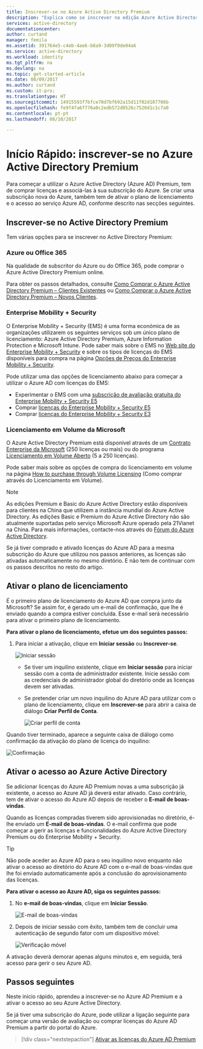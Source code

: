 ```yaml
---
title: Inscrever-se no Azure Active Directory Premium
description: "Explica como se inscrever na edição Azure Active Directory Premium."
services: active-directory
documentationcenter: 
author: curtand
manager: femila
ms.assetid: 391764e5-c4eb-4ae6-b8a9-3d09f0de04a6
ms.service: active-directory
ms.workload: identity
ms.tgt_pltfrm: na
ms.devlang: na
ms.topic: get-started-article
ms.date: 08/09/2017
ms.author: curtand
ms.custom: it-pro;
ms.translationtype: HT
ms.sourcegitcommit: 14915593f7bfce70d7bf692a15d11f02d107706b
ms.openlocfilehash: fe9f4fa6f776a0c2edb572d0526c7520d1c1c7a0
ms.contentlocale: pt-pt
ms.lasthandoff: 08/10/2017

---
```

# <a name="quickstart-sign-up-for-azure-active-directory-premium"></a>Início Rápido: inscrever-se no Azure Active Directory Premium
Para começar a utilizar o Azure Active Directory (Azure AD) Premium, tem de comprar licenças e associá-las à sua subscrição do Azure. Se criar uma subscrição nova do Azure, também tem de ativar o plano de licenciamento e o acesso ao serviço Azure AD, conforme descrito nas secções seguintes. 

## <a name="sign-up-for-active-directory-premium"></a>Inscrever-se no Active Directory Premium
Tem várias opções para se inscrever no Active Directory Premium: 

### <a name="azure-or-office-365"></a>Azure ou Office 365 
Na qualidade de subscritor do Azure ou do Office 365, pode comprar o Azure Active Directory Premium online. 

Para obter os passos detalhados, consulte [Como Comprar o Azure Active Directory Premium – Clientes Existentes](https://channel9.msdn.com/Series/Azure-Active-Directory-Videos-Demos/How-to-Purchase-Azure-Active-Directory-Premium-Existing-Customer) ou [Como Comprar o Azure Active Directory Premium – Novos Clientes](https://channel9.msdn.com/Series/Azure-Active-Directory-Videos-Demos/How-to-Purchase-Azure-Active-Directory-Premium-New-Customers).  

### <a name="enterprise-mobility--security"></a>Enterprise Mobility + Security
O Enterprise Mobility + Security (EMS) é uma forma económica de as organizações utilizarem os seguintes serviços sob um único plano de licenciamento: Azure Active Directory Premium, Azure Information Protection e Microsoft Intune. Pode saber mais sobre o EMS no [Web site do Enterprise Mobility + Security](https://www.microsoft.com/cloud-platform/enterprise-mobility-security) e sobre os tipos de licenças do EMS disponíveis para compra na página [Opções de Preços do Enterprise Mobility + Security](https://www.microsoft.com/cloud-platform/enterprise-mobility-security-pricing).  

Pode utilizar uma das opções de licenciamento abaixo para começar a utilizar o Azure AD com licenças do EMS:

- Experimentar o EMS com uma [subscrição de avaliação gratuita do Enterprise Mobility + Security E5](https://signup.microsoft.com/Signup?OfferId=87dd2714-d452-48a0-a809-d2f58c4f68b7&ali=1)
- Comprar [licenças do Enterprise Mobility + Security E5](https://signup.microsoft.com/Signup?OfferId=e6de2192-536a-4dc3-afdc-9e2602b6c790&ali=1)
- Comprar [licenças do Enterprise Mobility + Security E3](https://signup.microsoft.com/Signup?OfferId=4BBA281F-95E8-4136-8B0F-037D6062F54C&ali=1)

### <a name="microsoft-volume-licensing"></a>Licenciamento em Volume da Microsoft
O Azure Active Directory Premium está disponível através de um [Contrato Enterprise da Microsoft](https://www.microsoft.com/en-us/licensing/licensing-programs/enterprise.aspx) (250 licenças ou mais) ou do programa [Licenciamento em Volume Aberto](https://www.microsoft.com/en-us/licensing/licensing-programs/open-license.aspx) (5 a 250 licenças).

Pode saber mais sobre as opções de compra do licenciamento em volume na página [How to purchase through Volume Licensing](https://www.microsoft.com/licensing/how-to-buy/how-to-buy.aspx) (Como comprar através do Licenciamento em Volume).

> [!NOTE]
> As edições Premium e Basic do Azure Active Directory estão disponíveis para clientes na China que utilizem a instância mundial do Azure Active Directory. As edições Basic e Premium do Azure Active Directory não são atualmente suportadas pelo serviço Microsoft Azure operado pela 21Vianet na China. Para mais informações, contacte-nos através do [Fórum do Azure Active Directory](https://feedback.azure.com/forums/169401-azure-active-directory/).
> 
> 

Se já tiver comprado e ativado licenças do Azure AD para a mesma subscrição do Azure que utilizou nos passos anteriores, as licenças são ativadas automaticamente no mesmo diretório. E não tem de continuar com os passos descritos no resto do artigo.

## <a name="activate-your-license-plan"></a>Ativar o plano de licenciamento
É o primeiro plano de licenciamento do Azure AD que compra junto da Microsoft? Se assim for, é gerado um e-mail de confirmação, que lhe é enviado quando a compra estiver concluída. Esse e-mail será necessário para ativar o primeiro plano de licenciamento.

**Para ativar o plano de licenciamento, efetue um dos seguintes passos:**

1. Para iniciar a ativação, clique em **Iniciar sessão** ou **Inscrever-se**.
   
    ![Iniciar sessão][1]

    - Se tiver um inquilino existente, clique em **Iniciar sessão** para iniciar sessão com a conta de administrador existente. Inicie sessão com as credenciais de administrador global do diretório onde as licenças devem ser ativadas.

    - Se pretender criar um novo inquilino do Azure AD para utilizar com o plano de licenciamento, clique em **Inscrever-se** para abrir a caixa de diálogo **Criar Perfil de Conta**.

        ![Criar perfil de conta][2]

Quando tiver terminado, aparece a seguinte caixa de diálogo como confirmação da ativação do plano de licença do inquilino:

![Confirmação][3]

## <a name="activate-your-azure-active-directory-access"></a>Ativar o acesso ao Azure Active Directory
Se adicionar licenças do Azure AD Premium novas a uma subscrição já existente, o acesso ao Azure AD já deverá estar ativado. Caso contrário, tem de ativar o acesso do Azure AD depois de receber o **E-mail de boas-vindas**.  

Quando as licenças compradas tiverem sido aprovisionadas no diretório, é-lhe enviado um **E-mail de boas-vindas**. O e-mail confirma que pode começar a gerir as licenças e funcionalidades do Azure Active Directory Premium ou do Enterprise Mobility + Security. 

> [!TIP]
> Não pode aceder ao Azure AD para o seu inquilino novo enquanto não ativar o acesso ao diretório do Azure AD com o e-mail de boas-vindas que lhe foi enviado automaticamente após a conclusão do aprovisionamento das licenças. 

**Para ativar o acesso ao Azure AD, siga os seguintes passos:**

1. No **e-mail de boas-vindas**, clique em **Iniciar Sessão**. 
   
    ![E-mail de boas-vindas][4]
2. Depois de iniciar sessão com êxito, também tem de concluir uma autenticação de segundo fator com um dispositivo móvel:
   
    ![Verificação móvel][5]

A ativação deverá demorar apenas alguns minutos e, em seguida, terá acesso para gerir o seu Azure AD. 

## <a name="next-steps"></a>Passos seguintes
Neste início rápido, aprendeu a inscrever-se no Azure AD Premium e a ativar o acesso ao seu Azure Active Directory. 

Se já tiver uma subscrição do Azure, pode utilizar a ligação seguinte para começar uma versão de avaliação ou comprar licenças do Azure AD Premium a partir do portal do Azure.

> [!div class="nextstepaction"]
> [Ativar as licenças do Azure AD Premium](https://aad.portal.azure.com/#blade/Microsoft_AAD_IAM/TryBuyProductBlade) 

<!--Image references-->
[1]: ./media/active-directory-get-started-premium/MOLSEmail.png
[2]: ./media/active-directory-get-started-premium/MOLSAccountProfile.png
[3]: ./media/active-directory-get-started-premium/MOLSThankYou.png
[4]: ./media/active-directory-get-started-premium/AADEmail.png
[5]: ./media/active-directory-get-started-premium/SignUppage.png
[6]: ./media/active-directory-get-started-premium/Subscriptionspage.png
[7]: ./media/active-directory-get-started-premium/Premiuminportal.png
[8]: ./media/active-directory-get-started-premium/Premiuminportal_large.png
[9]: ./media/active-directory-get-started-premium/Signuppage_oops.png
[10]: ./media/active-directory-get-started-premium/contosolicenseplan.png
[11]: ./media/active-directory-get-started-premium/Assignlicensespicker.png
[12]: ./media/active-directory-get-started-premium/Usagelocation.png
